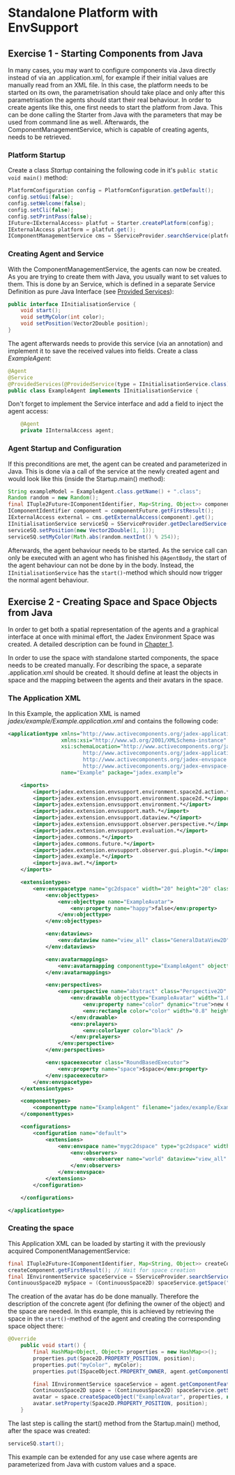 # Standalone Platform with EnvSupport

## Exercise 1 - Starting Components from Java
In many cases, you may want to configure components via Java directly instead of via an .application.xml, for example if their initial values are manually read from an XML file. In this case, the platform needs to be started on its own, the parametrisation should take place and only after this parametrisation the agents should start their real behaviour. 
In order to create agents like this, one first needs to start the platform from Java. This can be done calling the Starter from Java with the parameters that may be used from command line as well. 
Afterwards, the ComponentManagementService, which is capable of creating agents, needs to be retrieved.

### Platform Startup
Create a class *Startup* containing the following code in it's ```public static void main()``` method:
		
```java
PlatformConfiguration config = PlatformConfiguration.getDefault();
config.setGui(false);
config.setWelcome(false);
config.setCli(false);
config.setPrintPass(false);
IFuture<IExternalAccess> platfut = Starter.createPlatform(config);
IExternalAccess platform = platfut.get();
IComponentManagementService cms = SServiceProvider.searchService(platform, new ServiceQuery<>( IComponentManagementService.class, ServiceScope.PLATFORM)).get();
```

### Creating Agent and Service
With the ComponentManagementService, the agents can now be created. As you are trying to create them with Java, you usually want to set values to them. This is done by an Service, which is defined in a separate Service Definition as pure Java Interface (see [Provided Services](../../services/services.md#providing-services)):

```java
public interface IInitialisationService {
	void start();
	void setMyColor(int color);
	void setPosition(Vector2Double position);
}
```

The agent afterwards needs to provide this service (via an annotation) and implement it to save the received values into fields.
Create a class *ExampleAgent*:

```java
@Agent
@Service
@ProvidedServices(@ProvidedService(type = IInitialisationService.class))
public class ExampleAgent implements IInitialisationService {
```

Don't forget to implement the Service interface and add a field to inject the agent access:
```java
    @Agent
    private IInternalAccess agent;
```

### Agent Startup and Configuration
If this preconditions are met, the agent can be created and parameterized in Java. This is done via a call of the service at the newly created agent and would look like this (inside the Startup.main() method):

```java	
String exampleModel = ExampleAgent.class.getName() + ".class";
Random random = new Random();
final ITuple2Future<IComponentIdentifier, Map<String, Object>> componentFuture = cms.createComponent("ExampleAgent", exampleModel, null);
IComponentIdentifier component = componentFuture.getFirstResult();
IExternalAccess external = cms.getExternalAccess(component).get();
IInitialisationService serviceSQ = SServiceProvider.getDeclaredService(external, IInitialisationService.class).get();
serviceSQ.setPosition(new Vector2Double(1, 1));
serviceSQ.setMyColor(Math.abs(random.nextInt() % 254));
```

Afterwards, the agent behaviour needs to be started. As the service call can only be executed with an agent who has finished his ```@AgentBody```, the start of the agent behaviour can not be done by in the body. Instead, the ```IInitialisationService``` has the ```start()```-method which should now trigger the normal agent behaviour.

## Exercise 2 - Creating Space and Space Objects from Java
In order to get both a spatial representation of the agents and a graphical interface at once with minimal effort, the Jadex Environment Space was created. A detailed description can be found in [Chapter 1](01%20Introduction.md).

In order to use the space with standalone started components, the space needs to be created manually. For describing the space, a separate .application.xml should be created. It should define at least the objects in space and the mapping between the agents and their avatars in the space.

### The Application XML ###
In this Example, the application XML is named *jadex/example/Example.application.xml* and contains the following code:

```xml
<applicationtype xmlns="http://www.activecomponents.org/jadex-application" xmlns:env="http://www.activecomponents.org/jadex-envspace"
                 xmlns:xsi="http://www.w3.org/2001/XMLSchema-instance"
                 xsi:schemaLocation="http://www.activecomponents.org/jadex-application
	                    http://www.activecomponents.org/jadex-application-3.0.0-RC30.xsd
	                    http://www.activecomponents.org/jadex-envspace
	                    http://www.activecomponents.org/jadex-envspace-3.0.0-RC30.xsd"
                 name="Example" package="jadex.example">

    <imports>
        <import>jadex.extension.envsupport.environment.space2d.action.*</import>
        <import>jadex.extension.envsupport.environment.space2d.*</import>
        <import>jadex.extension.envsupport.environment.*</import>
        <import>jadex.extension.envsupport.math.*</import>
        <import>jadex.extension.envsupport.dataview.*</import>
        <import>jadex.extension.envsupport.observer.perspective.*</import>
        <import>jadex.extension.envsupport.evaluation.*</import>
        <import>jadex.commons.*</import>
        <import>jadex.commons.future.*</import>
        <import>jadex.extension.envsupport.observer.gui.plugin.*</import>
        <import>jadex.example.*</import>
        <import>java.awt.*</import>
    </imports>

    <extensiontypes>
        <env:envspacetype name="gc2dspace" width="20" height="20" class="ContinuousSpace2D">
            <env:objecttypes>
                <env:objecttype name="ExampleAvatar">
                    <env:property name="happy">false</env:property>
                </env:objecttype>
            </env:objecttypes>

            <env:dataviews>
                <env:dataview name="view_all" class="GeneralDataView2D" />
            </env:dataviews>

            <env:avatarmappings>
                <env:avatarmapping componenttype="ExampleAgent" objecttype="ExampleAvatar" />
            </env:avatarmappings>

            <env:perspectives>
                <env:perspective name="abstract" class="Perspective2D" objectplacement="center">
                    <env:drawable objecttype="ExampleAvatar" width="1.0" height="1.0">
                        <env:property name="color" dynamic="true">new Color($object.happy ? 0 : 255, $object.happy ? 255 : 0, 0)</env:property>
                        <env:rectangle color="color" width="0.8" height="0.8" />
                    </env:drawable>
                    <env:prelayers>
                        <env:colorlayer color="black" />
                    </env:prelayers>
                </env:perspective>
            </env:perspectives>

            <env:spaceexecutor class="RoundBasedExecutor">
                <env:property name="space">$space</env:property>
            </env:spaceexecutor>
        </env:envspacetype>
    </extensiontypes>

    <componenttypes>
        <componenttype name="ExampleAgent" filename="jadex/example/ExampleAgent.class" />
    </componenttypes>

    <configurations>
        <configuration name="default">
            <extensions>
                <env:envspace name="mygc2dspace" type="gc2dspace" width="25" height="25">
                    <env:observers>
                        <env:observer name="world" dataview="view_all" perspective="main" />
                    </env:observers>
                </env:envspace>
            </extensions>
        </configuration>

    </configurations>

</applicationtype>
```

### Creating the space ###
This Application XML can be loaded by starting it with the previously acquired ComponentManagementService:

```java
final ITuple2Future<IComponentIdentifier, Map<String, Object>> createComponent = cms.createComponent("jadex.example.Example.application.xml", null);
createComponent.getFirstResult(); // Wait for space creation
final IEnvironmentService spaceService = SServiceProvider.searchService(platform, new ServiceQuery<>( IEnvironmentService.class, ServiceScope.PLATFORM)).get();
ContinuousSpace2D mySpace = (ContinuousSpace2D) spaceService.getSpace("gc2dspace").get();
```

The creation of the avatar has do be done manually. Therefore the description of the concrete agent (for defining the owner of the object) and the space are needed. In this example, this is achieved by retrieving the space in the ```start()```-method of the agent and creating the corresponding space object there:

```java
@Override
	public void start() {
        final HashMap<Object, Object> properties = new HashMap<>();
        properties.put(Space2D.PROPERTY_POSITION, position);
        properties.put("myColor", myColor);
        properties.put(ISpaceObject.PROPERTY_OWNER, agent.getComponentDescription());

        final IEnvironmentService spaceService = agent.getComponentFeature(IRequiredServicesFeature.class).searchService(new ServiceQuery<>( IEnvironmentService.class, ServiceScope.PLATFORM)).get();
        ContinuousSpace2D space = (ContinuousSpace2D) spaceService.getSpace("mygc2dspace").get();
        avatar = space.createSpaceObject("ExampleAvatar", properties, new LinkedList<>());
        avatar.setProperty(Space2D.PROPERTY_POSITION, position);
	}
```

The last step is calling the start() method from the Startup.main() method, after the space was created:

```java
serviceSQ.start();
```

<!--All in all, this example shows a line of green rectangles, which where parameterized from with random values for their green-value. -->
This example can be extended for any use case where agents are parameterized from Java with custom values and a space.